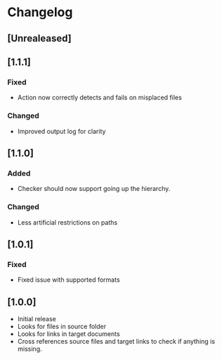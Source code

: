 # Changelog

## [Unrealeased]

## [1.1.1]
### Fixed
- Action now correctly detects and fails on misplaced files
### Changed
- Improved output log for clarity

## [1.1.0]
### Added
- Checker should now support going up the hierarchy.
### Changed
- Less artificial restrictions on paths

## [1.0.1]
### Fixed
- Fixed issue with supported formats

## [1.0.0]
- Initial release
- Looks for files in source folder
- Looks for links in target documents
- Cross references source files and target links to check if anything is missing.

